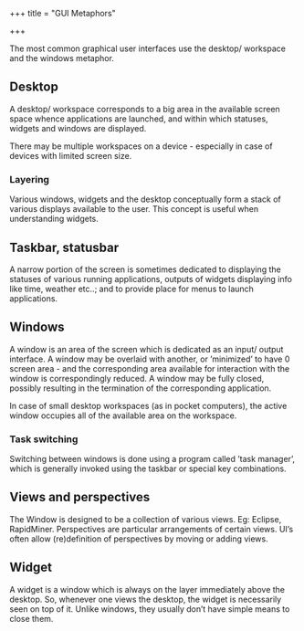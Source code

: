 +++
title = "GUI Metaphors"

+++

The most common graphical user interfaces use the desktop/ workspace and the windows metaphor.

## Desktop

A desktop/ workspace corresponds to a big area in the available screen space whence applications are launched, and within which statuses, widgets and windows are displayed.

There may be multiple workspaces on a device - especially in case of devices with limited screen size.

### Layering

Various windows, widgets and the desktop conceptually form a stack of various displays available to the user. This concept is useful when understanding widgets.

## Taskbar, statusbar

A narrow portion of the screen is sometimes dedicated to displaying the statuses of various running applications, outputs of widgets displaying info like time, weather etc..; and to provide place for menus to launch applications.

## Windows

A window is an area of the screen which is dedicated as an input/ output interface. A window may be overlaid with another, or ’minimized’ to have 0 screen area - and the corresponding area available for interaction with the window is correspondingly reduced. A window may be fully closed, possibly resulting in the termination of the corresponding application.

In case of small desktop workspaces (as in pocket computers), the active window occupies all of the available area on the workspace.

### Task switching

Switching between windows is done using a program called ’task manager’, which is generally invoked using the taskbar or special key combinations.

## Views and perspectives

The Window is designed to be a collection of various views. Eg: Eclipse, RapidMiner. Perspectives are particular arrangements of certain views. UI’s often allow (re)definition of perspectives by moving or adding views.

## Widget

A widget is a window which is always on the layer immediately above the desktop. So, whenever one views the desktop, the widget is necessarily seen on top of it. Unlike windows, they usually don’t have simple means to close them.

